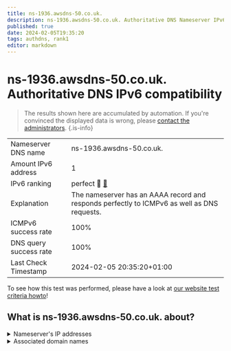 ```yaml
---
title: ns-1936.awsdns-50.co.uk.
description: ns-1936.awsdns-50.co.uk. Authoritative DNS Nameserver IPv6 compatibility
published: true
date: 2024-02-05T19:35:20
tags: authdns, rank1
editor: markdown
---
```


# ns-1936.awsdns-50.co.uk. Authoritative DNS IPv6 compatibility

> The results shown here are accumulated by automation. If you're convinced the displayed data is wrong, please [contact the administrators](/howto/chat). 
{.is-info}




|   |   |
| - | - |
| Nameserver DNS name | ns-1936.awsdns-50.co.uk.
| Amount IPv6 address | 1
| IPv6 ranking | perfect :1st_place_medal: [🔗](/howto/ranking) |
| Explanation | The nameserver has an AAAA record and responds perfectly to ICMPv6 as well as DNS requests. |
| ICMPv6 success rate | 100%|
| DNS query success rate | 100% |
| Last Check Timestamp | 2024-02-05 20:35:20+01:00 |

To see how this test was performed, please have a look at [our website test criteria howto](/howto/testcriteria/authdns)!


## What is ns-1936.awsdns-50.co.uk. about?




<details>
<summary>Nameserver's IP addresses</summary>

2600:9000:5307:9000::1

</details>



<details>
<summary>Associated domain names</summary>

www.espn.com

</details>
